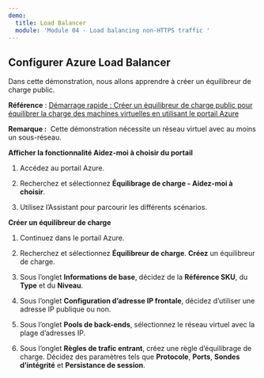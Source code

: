 ```yaml
---
demo:
  title: Load Balancer
  module: 'Module 04 - Load balancing non-HTTPS traffic '
---
```

## Configurer Azure Load Balancer

Dans cette démonstration, nous allons apprendre à créer un équilibreur de charge public. 

**Référence** : [Démarrage rapide : Créer un équilibreur de charge public pour équilibrer la charge des machines virtuelles en utilisant le portail Azure](https://learn.microsoft.com/azure/load-balancer/quickstart-load-balancer-standard-public-portal)

**Remarque :**  Cette démonstration nécessite un réseau virtuel avec au moins un sous-réseau. 

**Afficher la fonctionnalité Aidez-moi à choisir du portail**

1. Accédez au portail Azure.

1. Recherchez et sélectionnez **Équilibrage de charge - Aidez-moi à choisir**.

1. Utilisez l’Assistant pour parcourir les différents scénarios.
   
**Créer un équilibreur de charge**

1. Continuez dans le portail Azure.

1. Recherchez et sélectionnez **Équilibreur de charge**. **Créez** un équilibreur de charge. 

1. Sous l’onglet **Informations de base**, décidez de la **Référence SKU**, du **Type** et du **Niveau**.

1. Sous l’onglet **Configuration d’adresse IP frontale**, décidez d’utiliser une adresse IP publique ou non.

1. Sous l’onglet **Pools de back-ends**, sélectionnez le réseau virtuel avec la plage d’adresses IP.

1. Sous l’onglet **Règles de trafic entrant**, créez une règle d’équilibrage de charge. Décidez des paramètres tels que **Protocole**, **Ports**, **Sondes d’intégrité** et **Persistance de session**. 


